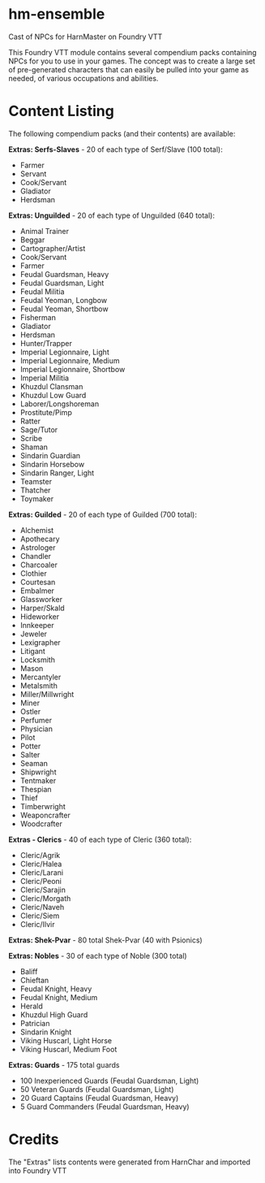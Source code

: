 # hm-ensemble
Cast of NPCs for HarnMaster on Foundry VTT

This Foundry VTT module contains several compendium packs containing NPCs for you to use in your games.  The concept was to create a large set of pre-generated characters that can easily be pulled into your game as needed, of various occupations and abilities.

# Content Listing

The following compendium packs (and their contents) are available:

**Extras: Serfs-Slaves** - 20 of each type of Serf/Slave (100 total):
* Farmer
* Servant
* Cook/Servant
* Gladiator
* Herdsman

**Extras: Unguilded** - 20 of each type of Unguilded (640 total):
* Animal Trainer
* Beggar
* Cartographer/Artist
* Cook/Servant
* Farmer
* Feudal Guardsman, Heavy
* Feudal Guardsman, Light
* Feudal Militia
* Feudal Yeoman, Longbow
* Feudal Yeoman, Shortbow
* Fisherman
* Gladiator
* Herdsman
* Hunter/Trapper
* Imperial Legionnaire, Light
* Imperial Legionnaire, Medium
* Imperial Legionnaire, Shortbow
* Imperial Militia
* Khuzdul Clansman
* Khuzdul Low Guard
* Laborer/Longshoreman
* Prostitute/Pimp
* Ratter
* Sage/Tutor
* Scribe
* Shaman
* Sindarin Guardian
* Sindarin Horsebow
* Sindarin Ranger, Light
* Teamster
* Thatcher
* Toymaker

**Extras: Guilded** - 20 of each type of Guilded (700 total):
* Alchemist
* Apothecary
* Astrologer
* Chandler
* Charcoaler
* Clothier
* Courtesan
* Embalmer
* Glassworker
* Harper/Skald
* Hideworker
* Innkeeper
* Jeweler
* Lexigrapher
* Litigant
* Locksmith
* Mason
* Mercantyler
* Metalsmith
* Miller/Millwright
* Miner
* Ostler
* Perfumer
* Physician
* Pilot
* Potter
* Salter
* Seaman
* Shipwright
* Tentmaker
* Thespian
* Thief
* Timberwright
* Weaponcrafter
* Woodcrafter

**Extras - Clerics** - 40 of each type of Cleric (360 total):
* Cleric/Agrik
* Cleric/Halea
* Cleric/Larani
* Cleric/Peoni
* Cleric/Sarajin
* Cleric/Morgath
* Cleric/Naveh
* Cleric/Siem
* Cleric/Ilvir

**Extras: Shek-Pvar** - 80 total Shek-Pvar (40 with Psionics)

**Extras: Nobles** - 30 of each type of Noble (300 total)
* Baliff
* Chieftan
* Feudal Knight, Heavy
* Feudal Knight, Medium
* Herald
* Khuzdul High Guard
* Patrician
* Sindarin Knight
* Viking Huscarl, Light Horse
* Viking Huscarl, Medium Foot

**Extras: Guards** - 175 total guards
* 100 Inexperienced Guards (Feudal Guardsman, Light)
* 50 Veteran Guards (Feudal Guardsman, Light)
* 20 Guard Captains (Feudal Guardsman, Heavy)
* 5 Guard Commanders (Feudal Guardsman, Heavy)

# Credits
The "Extras" lists contents were generated from HarnChar and imported into Foundry VTT

